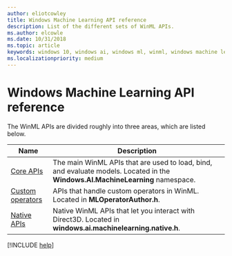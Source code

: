```yaml
---
author: eliotcowley
title: Windows Machine Learning API reference
description: List of the different sets of WinML APIs.
ms.author: elcowle
ms.date: 10/31/2018
ms.topic: article
keywords: windows 10, windows ai, windows ml, winml, windows machine learning, api reference
ms.localizationpriority: medium
---
```


# Windows Machine Learning API reference

The WinML APIs are divided roughly into three areas, which are listed below.

| Name | Description |
|------|-------------|
| [Core APIs](https://docs.microsoft.com/uwp/api/windows.ai.machinelearning) | The main WinML APIs that are used to load, bind, and evaluate models. Located in the **Windows.AI.MachineLearning** namespace. |
| [Custom operators](custom-operators.md) | APIs that handle custom operators in WinML. Located in **MLOperatorAuthor.h**. |
| [Native APIs](native-apis.md) | Native WinML APIs that let you interact with Direct3D. Located in **windows.ai.machinelearning.native.h**. |

[!INCLUDE [help](includes/get-help.md)]
